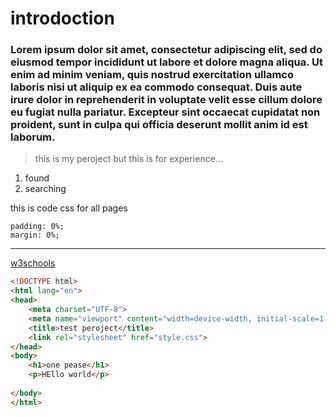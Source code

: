 # introdoction

### Lorem ipsum dolor sit amet, consectetur adipiscing elit, sed do eiusmod tempor incididunt ut labore et dolore magna aliqua. Ut enim ad minim veniam, quis nostrud exercitation ullamco laboris nisi ut aliquip ex ea commodo consequat. Duis aute irure dolor in reprehenderit in voluptate velit esse cillum dolore eu fugiat nulla pariatur. Excepteur sint occaecat cupidatat non proident, sunt in culpa qui officia deserunt mollit anim id est laborum.
> this is my peroject but this is for experience...
1. found
2. searching

this is code css for all pages

    padding: 0%;
    margin: 0%;

___
[w3schools](https://www.w3schools.com/git/git_branch.asp?remote=github)

```html
<!DOCTYPE html>
<html lang="en">
<head>
    <meta charset="UTF-8">
    <meta name="viewport" content="width=device-width, initial-scale=1.0">
    <title>test peroject</title>
    <link rel="stylesheet" href="style.css">
</head>
<body>
    <h1>one pease</h1>
    <p>HEllo world</p>
    
</body>
</html>

```